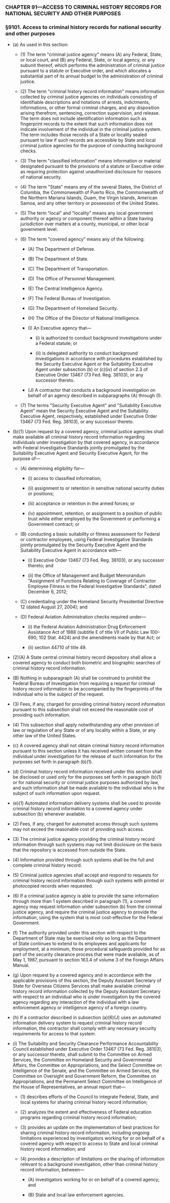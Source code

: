 ### **CHAPTER 91—ACCESS TO CRIMINAL HISTORY RECORDS FOR NATIONAL SECURITY AND OTHER PURPOSES**

### §9101. Access to criminal history records for national security and other purposes
* (a) As used in this section:

  * (1) The term "criminal justice agency" means (A) any Federal, State, or local court, and (B) any Federal, State, or local agency, or any subunit thereof, which performs the administration of criminal justice pursuant to a statute or Executive order, and which allocates a substantial part of its annual budget to the administration of criminal justice.

  * (2) The term "criminal history record information" means information collected by criminal justice agencies on individuals consisting of identifiable descriptions and notations of arrests, indictments, informations, or other formal criminal charges, and any disposition arising therefrom, sentencing, correction supervision, and release. The term does not include identification information such as fingerprint records to the extent that such information does not indicate involvement of the individual in the criminal justice system. The term includes those records of a State or locality sealed pursuant to law if such records are accessible by State and local criminal justice agencies for the purpose of conducting background checks.

  * (3) The term "classified information" means information or material designated pursuant to the provisions of a statute or Executive order as requiring protection against unauthorized disclosure for reasons of national security.

  * (4) The term "State" means any of the several States, the District of Columbia, the Commonwealth of Puerto Rico, the Commonwealth of the Northern Mariana Islands, Guam, the Virgin Islands, American Samoa, and any other territory or possession of the United States.

  * (5) The term "local" and "locality" means any local government authority or agency or component thereof within a State having jurisdiction over matters at a county, municipal, or other local government level.

  * (6) The term "covered agency" means any of the following:

    * (A) The Department of Defense.

    * (B) The Department of State.

    * (C) The Department of Transportation.

    * (D) The Office of Personnel Management.

    * (E) The Central Intelligence Agency.

    * (F) The Federal Bureau of Investigation.

    * (G) The Department of Homeland Security.

    * (H) The Office of the Director of National Intelligence.

    * (I) An Executive agency that—

      * (i) is authorized to conduct background investigations under a Federal statute; or

      * (ii) is delegated authority to conduct background investigations in accordance with procedures established by the Security Executive Agent or the Suitability Executive Agent under subsection (b) or (c)(iv) of section 2.3 of Executive Order 13467 (73 Fed. Reg. 38103), or any successor thereto.


    * (J) A contractor that conducts a background investigation on behalf of an agency described in subparagraphs (A) through (I).


  * (7) The terms "Security Executive Agent" and "Suitability Executive Agent" mean the Security Executive Agent and the Suitability Executive Agent, respectively, established under Executive Order 13467 (73 Fed. Reg. 38103), or any successor thereto.


* (b)(1) Upon request by a covered agency, criminal justice agencies shall make available all criminal history record information regarding individuals under investigation by that covered agency, in accordance with Federal Investigative Standards jointly promulgated by the Suitability Executive Agent and Security Executive Agent, for the purpose of—

  * (A) determining eligibility for—

    * (i) access to classified information;

    * (ii) assignment to or retention in sensitive national security duties or positions;

    * (iii) acceptance or retention in the armed forces; or

    * (iv) appointment, retention, or assignment to a position of public trust while either employed by the Government or performing a Government contract; or


  * (B) conducting a basic suitability or fitness assessment for Federal or contractor employees, using Federal Investigative Standards jointly promulgated by the Security Executive Agent and the Suitability Executive Agent in accordance with—

    * (i) Executive Order 13467 (73 Fed. Reg. 38103), or any successor thereto; and

    * (ii) the Office of Management and Budget Memorandum "Assignment of Functions Relating to Coverage of Contractor Employee Fitness in the Federal Investigative Standards", dated December 6, 2012;


  * (C) credentialing under the Homeland Security Presidential Directive 12 (dated August 27, 2004); and

  * (D) Federal Aviation Administration checks required under—

    * (i) the Federal Aviation Administration Drug Enforcement Assistance Act of 1988 (subtitle E of title VII of Public Law 100–690; 102 Stat. 4424) and the amendments made by that Act; or

    * (ii) section 44710 of title 49.


* (2)(A) A State central criminal history record depository shall allow a covered agency to conduct both biometric and biographic searches of criminal history record information.

* (B) Nothing in subparagraph (A) shall be construed to prohibit the Federal Bureau of Investigation from requiring a request for criminal history record information to be accompanied by the fingerprints of the individual who is the subject of the request.

* (3) Fees, if any, charged for providing criminal history record information pursuant to this subsection shall not exceed the reasonable cost of providing such information.

* (4) This subsection shall apply notwithstanding any other provision of law or regulation of any State or of any locality within a State, or any other law of the United States.

* (c) A covered agency shall not obtain criminal history record information pursuant to this section unless it has received written consent from the individual under investigation for the release of such information for the purposes set forth in paragraph (b)(1).

* (d) Criminal history record information received under this section shall be disclosed or used only for the purposes set forth in paragraph (b)(1) or for national security or criminal justice purposes authorized by law, and such information shall be made available to the individual who is the subject of such information upon request.

* (e)(1) Automated information delivery systems shall be used to provide criminal history record information to a covered agency under subsection (b) whenever available.

* (2) Fees, if any, charged for automated access through such systems may not exceed the reasonable cost of providing such access.

* (3) The criminal justice agency providing the criminal history record information through such systems may not limit disclosure on the basis that the repository is accessed from outside the State.

* (4) Information provided through such systems shall be the full and complete criminal history record.

* (5) Criminal justice agencies shall accept and respond to requests for criminal history record information through such systems with printed or photocopied records when requested.

* (6) If a criminal justice agency is able to provide the same information through more than 1 system described in paragraph (1), a covered agency may request information under subsection (b) from the criminal justice agency, and require the criminal justice agency to provide the information, using the system that is most cost-effective for the Federal Government.

* (f) The authority provided under this section with respect to the Department of State may be exercised only so long as the Department of State continues to extend to its employees and applicants for employment, at a minimum, those procedural safeguards provided for as part of the security clearance process that were made available, as of May 1, 1987, pursuant to section 163.4 of volume 3 of the Foreign Affairs Manual.

* (g) Upon request by a covered agency and in accordance with the applicable provisions of this section, the Deputy Assistant Secretary of State for Overseas Citizens Services shall make available criminal history record information collected by the Deputy Assistant Secretary with respect to an individual who is under investigation by the covered agency regarding any interaction of the individual with a law enforcement agency or intelligence agency of a foreign country.

* (h) If a contractor described in subsection (a)(6)(J) uses an automated information delivery system to request criminal history record information, the contractor shall comply with any necessary security requirements for access to that system.

* (i) The Suitability and Security Clearance Performance Accountability Council established under Executive Order 13467 (73 Fed. Reg. 38103), or any successor thereto, shall submit to the Committee on Armed Services, the Committee on Homeland Security and Governmental Affairs, the Committee on Appropriations, and the Select Committee on Intelligence of the Senate, and the Committee on Armed Services, the Committee on Oversight and Government Reform, the Committee on Appropriations, and the Permanent Select Committee on Intelligence of the House of Representatives, an annual report that—

  * (1) describes efforts of the Council to integrate Federal, State, and local systems for sharing criminal history record information;

  * (2) analyzes the extent and effectiveness of Federal education programs regarding criminal history record information;

  * (3) provides an update on the implementation of best practices for sharing criminal history record information, including ongoing limitations experienced by investigators working for or on behalf of a covered agency with respect to access to State and local criminal history record information; and

  * (4) provides a description of limitations on the sharing of information relevant to a background investigation, other than criminal history record information, between—

    * (A) investigators working for or on behalf of a covered agency; and

    * (B) State and local law enforcement agencies.